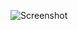 ![Screenshot](https://raw.githubusercontent.com/Cryakl/Ultimate-RAT-Collection/refs/heads/main/CrimsonRat/Crimson%20RAT%203.0.0/Screenshot.png)
